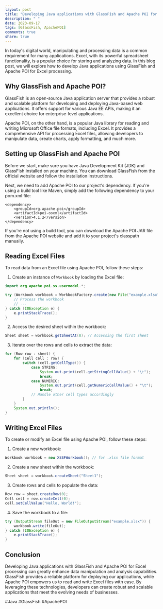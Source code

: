 ```yaml
---
layout: post
title: "Developing Java applications with GlassFish and Apache POI for Excel processing"
description: " "
date: 2023-09-17
tags: [GlassFish, ApachePOI]
comments: true
share: true
---
```


In today's digital world, manipulating and processing data is a common requirement for many applications. Excel, with its powerful spreadsheet functionality, is a popular choice for storing and analyzing data. In this blog post, we will explore how to develop Java applications using GlassFish and Apache POI for Excel processing.

## Why GlassFish and Apache POI?

GlassFish is an open-source Java application server that provides a robust and scalable platform for developing and deploying Java-based web applications. It offers support for various Java EE APIs, making it an excellent choice for enterprise-level applications.

Apache POI, on the other hand, is a popular Java library for reading and writing Microsoft Office file formats, including Excel. It provides a comprehensive API for processing Excel files, allowing developers to manipulate data, create charts, apply formatting, and much more.

## Setting up GlassFish and Apache POI

Before we start, make sure you have Java Development Kit (JDK) and GlassFish installed on your machine. You can download GlassFish from the official website and follow the installation instructions.

Next, we need to add Apache POI to our project's dependency. If you're using a build tool like Maven, simply add the following dependency to your pom.xml file:

```
<dependency>
    <groupId>org.apache.poi</groupId>
    <artifactId>poi-ooxml</artifactId>
    <version>4.1.2</version>
</dependency>
```

If you're not using a build tool, you can download the Apache POI JAR file from the Apache POI website and add it to your project's classpath manually.

## Reading Excel Files

To read data from an Excel file using Apache POI, follow these steps:

1. Create an instance of `Workbook` by loading the Excel file:

```java
import org.apache.poi.ss.usermodel.*;

try (Workbook workbook = WorkbookFactory.create(new File("example.xlsx"))) {
    // Process the workbook
    // ...
} catch (IOException e) {
    e.printStackTrace();
}
```

2. Access the desired sheet within the workbook:

```java
Sheet sheet = workbook.getSheetAt(0); // Accessing the first sheet
```

3. Iterate over the rows and cells to extract the data:

```java
for (Row row : sheet) {
    for (Cell cell : row) {
        switch (cell.getCellType()) {
            case STRING:
                System.out.print(cell.getStringCellValue() + "\t");
                break;
            case NUMERIC:
                System.out.print(cell.getNumericCellValue() + "\t");
                break;
            // Handle other cell types accordingly
        }
    }
    System.out.println();
}
```

## Writing Excel Files

To create or modify an Excel file using Apache POI, follow these steps:

1. Create a new workbook:

```java
Workbook workbook = new XSSFWorkbook(); // for .xlsx file format
```

2. Create a new sheet within the workbook:

```java
Sheet sheet = workbook.createSheet("Sheet1");
```

3. Create rows and cells to populate the data:

```java
Row row = sheet.createRow(0);
Cell cell = row.createCell(0);
cell.setCellValue("Hello, World!");
```

4. Save the workbook to a file:

```java
try (OutputStream fileOut = new FileOutputStream("example.xlsx")) {
    workbook.write(fileOut);
} catch (IOException e) {
    e.printStackTrace();
}
```

## Conclusion

Developing Java applications with GlassFish and Apache POI for Excel processing can greatly enhance data manipulation and analysis capabilities. GlassFish provides a reliable platform for deploying our applications, while Apache POI empowers us to read and write Excel files with ease. By leveraging these technologies, developers can create robust and scalable applications that meet the evolving needs of businesses.

#Java #GlassFish #ApachePOI